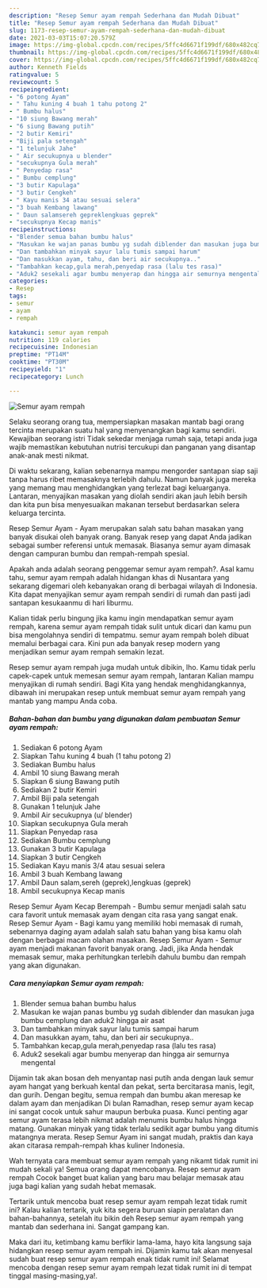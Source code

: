 ```yaml
---
description: "Resep Semur ayam rempah Sederhana dan Mudah Dibuat"
title: "Resep Semur ayam rempah Sederhana dan Mudah Dibuat"
slug: 1173-resep-semur-ayam-rempah-sederhana-dan-mudah-dibuat
date: 2021-03-03T15:07:20.579Z
image: https://img-global.cpcdn.com/recipes/5ffc4d6671f199df/680x482cq70/semur-ayam-rempah-foto-resep-utama.jpg
thumbnail: https://img-global.cpcdn.com/recipes/5ffc4d6671f199df/680x482cq70/semur-ayam-rempah-foto-resep-utama.jpg
cover: https://img-global.cpcdn.com/recipes/5ffc4d6671f199df/680x482cq70/semur-ayam-rempah-foto-resep-utama.jpg
author: Kenneth Fields
ratingvalue: 5
reviewcount: 5
recipeingredient:
- "6 potong Ayam"
- " Tahu kuning 4 buah 1 tahu potong 2"
- " Bumbu halus"
- "10 siung Bawang merah"
- "6 siung Bawang putih"
- "2 butir Kemiri"
- "Biji pala setengah"
- "1 telunjuk Jahe"
- " Air secukupnya u blender"
- "secukupnya Gula merah"
- " Penyedap rasa"
- " Bumbu cemplung"
- "3 butir Kapulaga"
- "3 butir Cengkeh"
- " Kayu manis 34 atau sesuai selera"
- "3 buah Kembang lawang"
- " Daun salamsereh gepreklengkuas geprek"
- "secukupnya Kecap manis"
recipeinstructions:
- "Blender semua bahan bumbu halus"
- "Masukan ke wajan panas bumbu yg sudah diblender dan masukan juga bumbu cemplung dan aduk2 hingga air asat"
- "Dan tambahkan minyak sayur lalu tumis sampai harum"
- "Dan masukkan ayam, tahu, dan beri air secukupnya.."
- "Tambahkan kecap,gula merah,penyedap rasa (lalu tes rasa)"
- "Aduk2 sesekali agar bumbu menyerap dan hingga air semurnya mengental"
categories:
- Resep
tags:
- semur
- ayam
- rempah

katakunci: semur ayam rempah 
nutrition: 119 calories
recipecuisine: Indonesian
preptime: "PT14M"
cooktime: "PT30M"
recipeyield: "1"
recipecategory: Lunch

---
```



![Semur ayam rempah](https://img-global.cpcdn.com/recipes/5ffc4d6671f199df/680x482cq70/semur-ayam-rempah-foto-resep-utama.jpg)

Selaku seorang orang tua, mempersiapkan masakan mantab bagi orang tercinta merupakan suatu hal yang menyenangkan bagi kamu sendiri. Kewajiban seorang istri Tidak sekedar menjaga rumah saja, tetapi anda juga wajib memastikan kebutuhan nutrisi tercukupi dan panganan yang disantap anak-anak mesti nikmat.

Di waktu  sekarang, kalian sebenarnya mampu mengorder santapan siap saji tanpa harus ribet memasaknya terlebih dahulu. Namun banyak juga mereka yang memang mau menghidangkan yang terlezat bagi keluarganya. Lantaran, menyajikan masakan yang diolah sendiri akan jauh lebih bersih dan kita pun bisa menyesuaikan makanan tersebut berdasarkan selera keluarga tercinta. 

Resep Semur Ayam - Ayam merupakan salah satu bahan masakan yang banyak disukai oleh banyak orang. Banyak resep yang dapat Anda jadikan sebagai sumber referensi untuk memasak. Biasanya semur ayam dimasak dengan campuran bumbu dan rempah-rempah spesial.

Apakah anda adalah seorang penggemar semur ayam rempah?. Asal kamu tahu, semur ayam rempah adalah hidangan khas di Nusantara yang sekarang digemari oleh kebanyakan orang di berbagai wilayah di Indonesia. Kita dapat menyajikan semur ayam rempah sendiri di rumah dan pasti jadi santapan kesukaanmu di hari liburmu.

Kalian tidak perlu bingung jika kamu ingin mendapatkan semur ayam rempah, karena semur ayam rempah tidak sulit untuk dicari dan kamu pun bisa mengolahnya sendiri di tempatmu. semur ayam rempah boleh dibuat memalui berbagai cara. Kini pun ada banyak resep modern yang menjadikan semur ayam rempah semakin lezat.

Resep semur ayam rempah juga mudah untuk dibikin, lho. Kamu tidak perlu capek-capek untuk memesan semur ayam rempah, lantaran Kalian mampu menyajikan di rumah sendiri. Bagi Kita yang hendak menghidangkannya, dibawah ini merupakan resep untuk membuat semur ayam rempah yang mantab yang mampu Anda coba.

<!--inarticleads1-->

##### Bahan-bahan dan bumbu yang digunakan dalam pembuatan Semur ayam rempah:

1. Sediakan 6 potong Ayam
1. Siapkan  Tahu kuning 4 buah (1 tahu potong 2)
1. Sediakan  Bumbu halus
1. Ambil 10 siung Bawang merah
1. Siapkan 6 siung Bawang putih
1. Sediakan 2 butir Kemiri
1. Ambil Biji pala setengah
1. Gunakan 1 telunjuk Jahe
1. Ambil  Air secukupnya (u/ blender)
1. Siapkan secukupnya Gula merah
1. Siapkan  Penyedap rasa
1. Sediakan  Bumbu cemplung
1. Gunakan 3 butir Kapulaga
1. Siapkan 3 butir Cengkeh
1. Sediakan  Kayu manis 3/4 atau sesuai selera
1. Ambil 3 buah Kembang lawang
1. Ambil  Daun salam,sereh (geprek),lengkuas (geprek)
1. Ambil secukupnya Kecap manis


Resep Semur Ayam Kecap Berempah - Bumbu semur menjadi salah satu cara favorit untuk memasak ayam dengan cita rasa yang sangat enak. Resep Semur Ayam - Bagi kamu yang memiliki hobi memasak di rumah, sebenarnya daging ayam adalah salah satu bahan yang bisa kamu olah dengan berbagai macam olahan masakan. Resep Semur Ayam - Semur ayam menjadi makanan favorit banyak orang. Jadi, jika Anda hendak memasak semur, maka perhitungkan terlebih dahulu bumbu dan rempah yang akan digunakan. 

<!--inarticleads2-->

##### Cara menyiapkan Semur ayam rempah:

1. Blender semua bahan bumbu halus
1. Masukan ke wajan panas bumbu yg sudah diblender dan masukan juga bumbu cemplung dan aduk2 hingga air asat
1. Dan tambahkan minyak sayur lalu tumis sampai harum
1. Dan masukkan ayam, tahu, dan beri air secukupnya..
1. Tambahkan kecap,gula merah,penyedap rasa (lalu tes rasa)
1. Aduk2 sesekali agar bumbu menyerap dan hingga air semurnya mengental


Dijamin tak akan bosan deh menyantap nasi putih anda dengan lauk semur ayam hangat yang berkuah kental dan pekat, serta bercitarasa manis, legit, dan gurih. Dengan begitu, semua rempah dan bumbu akan meresap ke dalam ayam dan menjadikan Di bulan Ramadhan, resep semur ayam kecap ini sangat cocok untuk sahur maupun berbuka puasa. Kunci penting agar semur ayam terasa lebih nikmat adalah menumis bumbu halus hingga matang. Gunakan minyak yang tidak terlalu sedikit agar bumbu yang ditumis matangnya merata. Resep Semur Ayam ini sangat mudah, praktis dan kaya akan citarasa rempah-rempah khas kuliner Indonesia. 

Wah ternyata cara membuat semur ayam rempah yang nikamt tidak rumit ini mudah sekali ya! Semua orang dapat mencobanya. Resep semur ayam rempah Cocok banget buat kalian yang baru mau belajar memasak atau juga bagi kalian yang sudah hebat memasak.

Tertarik untuk mencoba buat resep semur ayam rempah lezat tidak rumit ini? Kalau kalian tertarik, yuk kita segera buruan siapin peralatan dan bahan-bahannya, setelah itu bikin deh Resep semur ayam rempah yang mantab dan sederhana ini. Sangat gampang kan. 

Maka dari itu, ketimbang kamu berfikir lama-lama, hayo kita langsung saja hidangkan resep semur ayam rempah ini. Dijamin kamu tak akan menyesal sudah buat resep semur ayam rempah enak tidak rumit ini! Selamat mencoba dengan resep semur ayam rempah lezat tidak rumit ini di tempat tinggal masing-masing,ya!.

